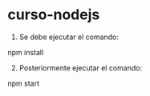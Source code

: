 # curso-nodejs

1. Se debe ejecutar el comando:

npm install

2. Posteriormente ejecutar el comando:

npm start


